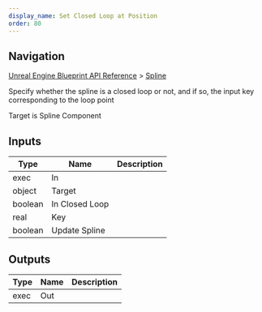 ```yaml
---
display_name: Set Closed Loop at Position
order: 80
---
```

## Navigation

[Unreal Engine Blueprint API Reference](https://dev.epicgames.com/documentation/en-us/unreal-engine/BlueprintAPI) > [Spline](https://dev.epicgames.com/documentation/en-us/unreal-engine/BlueprintAPI/Spline)

Specify whether the spline is a closed loop or not, and if so, the input key corresponding to the loop point

Target is Spline Component

## Inputs

| Type | Name | Description |
| --- | --- | --- |
| exec | In |  |
| object | Target |  |
| boolean | In Closed Loop |  |
| real | Key |  |
| boolean | Update Spline |  |

## Outputs

| Type | Name | Description |
| --- | --- | --- |
| exec | Out |  |

